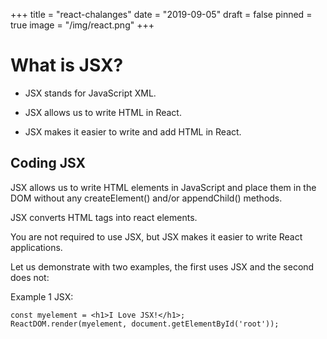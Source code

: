 +++
title = "react-chalanges"
date = "2019-09-05"
draft = false
pinned = true
image = "/img/react.png"
+++

# What is JSX?
 * JSX stands for JavaScript XML.

 * JSX allows us to write HTML in React.

 * JSX makes it easier to write and add HTML in React.

## Coding JSX
JSX allows us to write HTML elements in JavaScript and place them in the DOM without any createElement()  and/or appendChild()  methods.

JSX converts HTML tags into react elements.

You are not required to use JSX, but JSX makes it easier to write React applications.

Let us demonstrate with two examples, the first uses JSX and the second does not:

Example 1
JSX:
~~~
const myelement = <h1>I Love JSX!</h1>;
ReactDOM.render(myelement, document.getElementById('root'));
~~~
